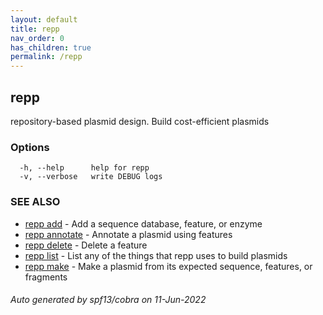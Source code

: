 ```yaml
---
layout: default
title: repp
nav_order: 0
has_children: true
permalink: /repp
---
```

## repp

repository-based plasmid design. Build cost-efficient plasmids

### Options

```
  -h, --help      help for repp
  -v, --verbose   write DEBUG logs
```

### SEE ALSO

* [repp add](repp_add)	 - Add a sequence database, feature, or enzyme
* [repp annotate](repp_annotate)	 - Annotate a plasmid using features
* [repp delete](repp_delete)	 - Delete a feature
* [repp list](repp_list)	 - List any of the things that repp uses to build plasmids
* [repp make](repp_make)	 - Make a plasmid from its expected sequence, features, or fragments

###### Auto generated by spf13/cobra on 11-Jun-2022
